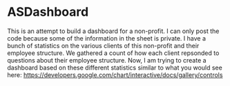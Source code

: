 # ASDashboard
This is an attempt to build a dashboard for a non-profit. I can only post the code because some of the information in the sheet is private.
I have a bunch of statistics on the various clients of this non-profit and their employee structure. We gathered a count of how each client repsonded to questions about their employee structure. Now, I am trying to create a dashboard based on these different statistics similar to what you would see here: https://developers.google.com/chart/interactive/docs/gallery/controls
